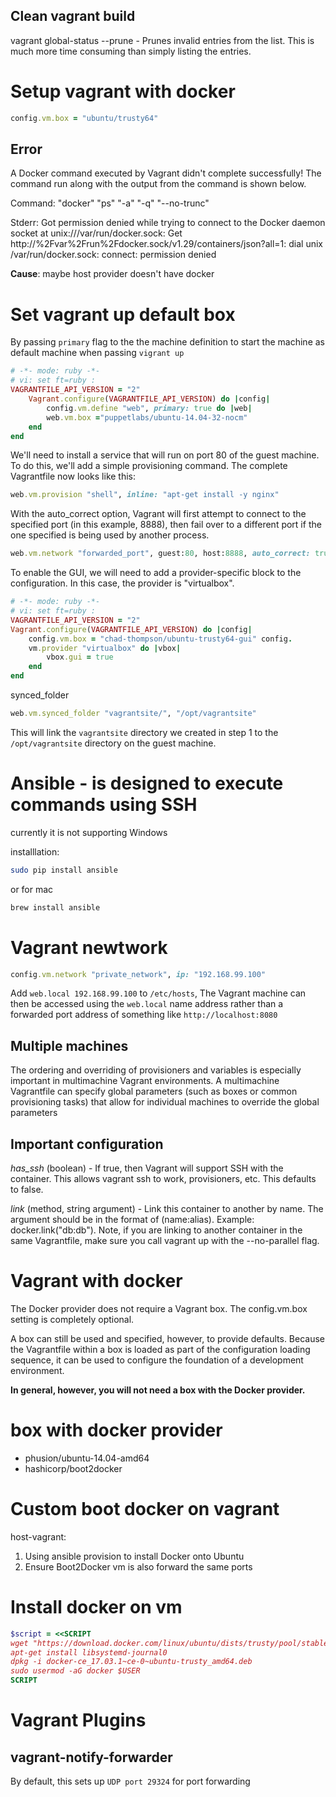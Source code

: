 ## Clean vagrant build
vagrant global-status --prune - Prunes invalid entries from the list. This is much more time consuming than simply listing the entries.

#  Setup vagrant with docker
```ruby
config.vm.box = "ubuntu/trusty64"
```
## Error
A Docker command executed by Vagrant didn't complete successfully!
The command run along with the output from the command is shown
below.

Command: "docker" "ps" "-a" "-q" "--no-trunc"

Stderr: Got permission denied while trying to connect to the Docker daemon socket at unix:///var/run/docker.sock: Get http://%2Fvar%2Frun%2Fdocker.sock/v1.29/containers/json?all=1: dial unix /var/run/docker.sock: connect: permission denied

**Cause**: maybe host provider doesn't have docker


# Set vagrant up default box
By passing `primary` flag to the the machine definition to start the machine as default machine when passing `vigrant up`
```ruby
# -*- mode: ruby -*-
# vi: set ft=ruby :
VAGRANTFILE_API_VERSION = "2"
    Vagrant.configure(VAGRANTFILE_API_VERSION) do |config|
        config.vm.define "web", primary: true do |web|
        web.vm.box ="puppetlabs/ubuntu-14.04-32-nocm"
    end
end
```
We'll need to install a service that will run on port 80 of the guest machine. To do
this, we'll add a simple provisioning command. The complete Vagrantfile now looks
like this:

```ruby
web.vm.provision "shell", inline: "apt-get install -y nginx"
```

With the auto_correct option, Vagrant will first attempt to connect to the specified
port (in this example, 8888), then fail over to a different port if the one specified is being
used by another process.
```ruby
web.vm.network "forwarded_port", guest:80, host:8888, auto_correct: true
```


To enable the GUI, we will need to add a provider-specific block to the configuration.
In this case, the provider is "virtualbox".
```ruby
# -*- mode: ruby -*-
# vi: set ft=ruby :
VAGRANTFILE_API_VERSION = "2"
Vagrant.configure(VAGRANTFILE_API_VERSION) do |config|
    config.vm.box = "chad-thompson/ubuntu-trusty64-gui" config.
    vm.provider "virtualbox" do |vbox|
        vbox.gui = true
    end
end
```

synced_folder
```ruby
web.vm.synced_folder "vagrantsite/", "/opt/vagrantsite"
```
This will link the `vagrantsite` directory we created in step 1 to the `/opt/vagrantsite` directory on the guest machine.


# Ansible - is designed to execute commands using SSH
currently it is not supporting Windows

installlation: 
```bash
sudo pip install ansible
```
or for mac
```bash
brew install ansible
```


# Vagrant newtwork 
```ruby
config.vm.network "private_network", ip: "192.168.99.100"
```
Add ``web.local 192.168.99.100`` to  ``/etc/hosts``, The Vagrant machine can then be accessed using the ``web.local`` name address rather than a forwarded port address of something like ``http://localhost:8080``

## Multiple machines
The ordering and overriding of provisioners and variables is especially important in
multimachine Vagrant environments. A multimachine Vagrantfile can specify global
parameters (such as boxes or common provisioning tasks) that allow for individual
machines to override the global parameters


## Important configuration
*has_ssh* (boolean) - If true, then Vagrant will support SSH with the container. This allows vagrant ssh to work, provisioners, etc. This defaults to false.

*link* (method, string argument) - Link this container to another by name. The argument should be in the format of (name:alias). Example: docker.link("db:db"). Note, if you are linking to another container in the same Vagrantfile, make sure you call vagrant up with the --no-parallel flag.

# Vagrant with docker
The Docker provider does not require a Vagrant box. The config.vm.box setting is completely optional.

A box can still be used and specified, however, to provide defaults. Because the Vagrantfile within a box is loaded as part of the configuration loading sequence, it can be used to configure the foundation of a development environment.

**In general, however, you will not need a box with the Docker provider.**

# box with docker provider
- phusion/ubuntu-14.04-amd64
- hashicorp/boot2docker


# Custom boot docker on vagrant
host-vagrant: 
1. Using ansible provision to install Docker onto Ubuntu
2. Ensure Boot2Docker vm is also forward the same ports


# Install docker on vm
```ruby
$script = <<SCRIPT
wget "https://download.docker.com/linux/ubuntu/dists/trusty/pool/stable/amd64/docker-ce_17.03.1~ce-0~ubuntu-trusty_amd64.deb"
apt-get install libsystemd-journal0
dpkg -i docker-ce_17.03.1~ce-0~ubuntu-trusty_amd64.deb
sudo usermod -aG docker $USER
SCRIPT
```

# Vagrant Plugins
## vagrant-notify-forwarder
By default, this sets up ``UDP port 29324`` for port forwarding
